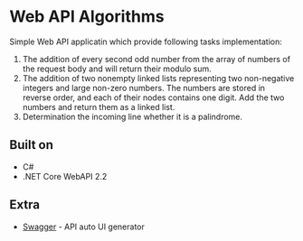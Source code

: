 # Web API Algorithms

Simple Web API applicatin which provide following tasks implementation:
1. The addition of every second odd number from the array of numbers of the request body and will return their modulo sum.
2. The addition of two nonempty linked lists representing two non-negative integers and large non-zero numbers. The numbers are stored in reverse order, and each of their nodes contains one digit. Add the two numbers and return them as a linked list.
3. Determination the incoming line whether it is a palindrome.

## Built on
* C#
* .NET Core WebAPI 2.2

## Extra
* [Swagger](https://swagger.io/) - API auto UI generator